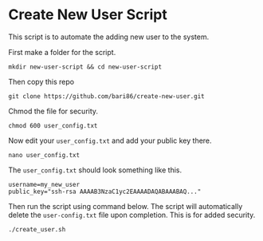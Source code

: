 # Create New User Script

This script is to automate the adding new user to the system.

First make a folder for the script.

```
mkdir new-user-script && cd new-user-script
```

Then copy this repo

```
git clone https://github.com/bari86/create-new-user.git
```

Chmod the file for security.

```
chmod 600 user_config.txt
```

Now edit your `user_config.txt` and add your public key there.

```
nano user_config.txt
```

The `user_config.txt` should look something like this.

```
username=my_new_user
public_key="ssh-rsa AAAAB3NzaC1yc2EAAAADAQABAAABAQ..."
```

Then run the script using command below. The script will automatically delete the `user-config.txt` file upon completion. This is for added security.


```
./create_user.sh
```
